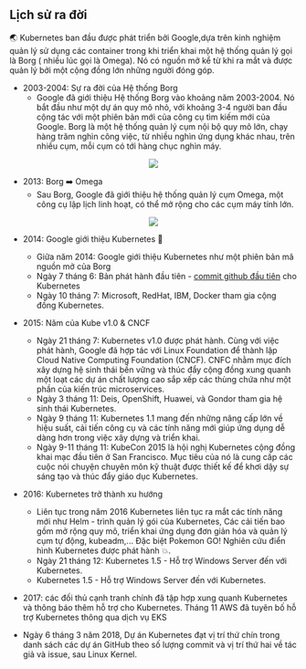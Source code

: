 
## Lịch sử ra đời
:earth_asia: Kubernetes ban đầu được phát triển bởi Google,dựa trên kinh nghiệm quản lý sử dụng các container trong khi triển khai một hệ thống quản lý gọi là Borg ( nhiều lúc gọi là Omega). Nó có nguồn mở kể từ khi ra mắt và được quản lý bởi một cộng đồng lớn những người đóng góp. 
- 2003-2004: Sự ra đời của Hệ thống Borg
    - Google đã giới thiệu Hệ thống Borg vào khoảng năm 2003-2004. Nó bắt đầu như một dự án quy mô nhỏ, với khoảng 3-4 người ban đầu cộng tác với một phiên bản mới của công cụ tìm kiếm mới của Google. Borg là một hệ thống quản lý cụm nội bộ quy mô lớn, chạy hàng trăm nghìn công việc, từ nhiều nghìn ứng dụng khác nhau, trên nhiều cụm, mỗi cụm có tới hàng chục nghìn máy.

<p align="center">
  <img src="https://i.imgur.com/X72k3Uh.png">
</p>

- 2013:  Borg :arrow_right: Omega
    - Sau Borg, Google đã giới thiệu hệ thống quản lý cụm Omega, một công cụ lập lịch linh hoạt, có thể mở rộng cho các cụm máy tính lớn.

<p align="center">
  <img src="https://i.imgur.com/KCDWRhA.png">
</p>

- 2014: Google giới thiệu Kubernetes :ferris_wheel:
    - Giữa năm 2014: Google giới thiệu Kubernetes như một phiên bản mã nguồn mở của Borg
    - Ngày 7 tháng 6: Bản phát hành đầu tiên - [commit github đầu tiên](https://github.com/kubernetes/kubernetes/commit/2c4b3a562ce34cddc3f8218a2c4d11c7310e6d56) cho Kubernetes
    - Ngày 10 tháng 7: Microsoft, RedHat, IBM, Docker tham gia cộng đồng Kubernetes.

- 2015: Năm của Kube v1.0 & CNCF
    - Ngày 21 tháng 7: Kubernetes v1.0 được phát hành. Cùng với việc phát hành, Google đã hợp tác với Linux Foundation để thành lập Cloud Native Computing Foundation (CNCF). CNFC nhằm mục đích xây dựng hệ sinh thái bền vững và thúc đẩy cộng đồng xung quanh một loạt các dự án chất lượng cao sắp xếp các thùng chứa như một phần của kiến trúc microservices.
    - Ngày 3 tháng 11: Deis, OpenShift, Huawei, và Gondor tham gia hệ sinh thái Kubernetes.
    - Ngày 9 tháng 11: Kubernetes 1.1 mang đến những nâng cấp lớn về hiệu suất, cải tiến công cụ và các tính năng mới giúp ứng dụng dễ dàng hơn trong việc xây dựng và triển khai.
    - Ngày 9-11 tháng 11: KubeCon 2015 là hội nghị Kubernetes cộng đồng khai mạc đầu tiên ở San Francisco. Mục tiêu của nó là cung cấp các cuộc nói chuyện chuyên môn kỹ thuật được thiết kế để khơi dậy sự sáng tạo và thúc đẩy giáo dục Kubernetes.

- 2016:  Kubernetes trở thành xu hướng
    - Liên tục trong năm 2016 Kubernetes liên tục ra mắt các tính năng mới như Helm - trình quản lý gói của Kubernetes, Các cải tiến bao gồm mở rộng quy mô, triển khai ứng dụng đơn giản hóa và quản lý cụm tự động, kubeadm,... Đặc biệt Pokemon GO! Nghiên cứu điển hình Kubernetes được phát hành :boom:.
    - Ngày 21 tháng 12: Kubernetes 1.5 - Hỗ trợ Windows Server đến với Kubernetes.
    - Kubernetes 1.5 - Hỗ trợ Windows Server đến với Kubernetes.

- 2017: các đối thủ cạnh tranh chính đã tập hợp xung quanh Kubernetes và thông báo thêm hỗ trợ cho Kubernetes. Tháng 11 AWS đã tuyên bố hỗ trợ Kubernetes thông qua dịch vụ EKS
- Ngày 6 tháng 3 năm 2018, Dự án Kubernetes đạt vị trí thứ chín trong danh sách các dự án GitHub theo số lượng commit và vị trí thứ hai về tác giả và issue, sau Linux Kernel.
 